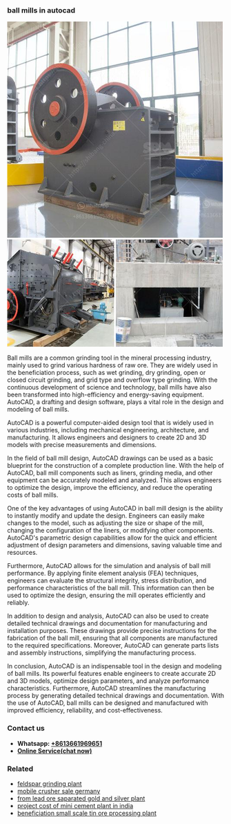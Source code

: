 <h3>ball mills in autocad</h3><img src='1704951447.jpg' alt=''><p>Ball mills are a common grinding tool in the mineral processing industry, mainly used to grind various hardness of raw ore. They are widely used in the beneficiation process, such as wet grinding, dry grinding, open or closed circuit grinding, and grid type and overflow type grinding. With the continuous development of science and technology, ball mills have also been transformed into high-efficiency and energy-saving equipment. AutoCAD, a drafting and design software, plays a vital role in the design and modeling of ball mills.</p><p>AutoCAD is a powerful computer-aided design tool that is widely used in various industries, including mechanical engineering, architecture, and manufacturing. It allows engineers and designers to create 2D and 3D models with precise measurements and dimensions.</p><p>In the field of ball mill design, AutoCAD drawings can be used as a basic blueprint for the construction of a complete production line. With the help of AutoCAD, ball mill components such as liners, grinding media, and other equipment can be accurately modeled and analyzed. This allows engineers to optimize the design, improve the efficiency, and reduce the operating costs of ball mills.</p><p>One of the key advantages of using AutoCAD in ball mill design is the ability to instantly modify and update the design. Engineers can easily make changes to the model, such as adjusting the size or shape of the mill, changing the configuration of the liners, or modifying other components. AutoCAD's parametric design capabilities allow for the quick and efficient adjustment of design parameters and dimensions, saving valuable time and resources.</p><p>Furthermore, AutoCAD allows for the simulation and analysis of ball mill performance. By applying finite element analysis (FEA) techniques, engineers can evaluate the structural integrity, stress distribution, and performance characteristics of the ball mill. This information can then be used to optimize the design, ensuring the mill operates efficiently and reliably.</p><p>In addition to design and analysis, AutoCAD can also be used to create detailed technical drawings and documentation for manufacturing and installation purposes. These drawings provide precise instructions for the fabrication of the ball mill, ensuring that all components are manufactured to the required specifications. Moreover, AutoCAD can generate parts lists and assembly instructions, simplifying the manufacturing process.</p><p>In conclusion, AutoCAD is an indispensable tool in the design and modeling of ball mills. Its powerful features enable engineers to create accurate 2D and 3D models, optimize design parameters, and analyze performance characteristics. Furthermore, AutoCAD streamlines the manufacturing process by generating detailed technical drawings and documentation. With the use of AutoCAD, ball mills can be designed and manufactured with improved efficiency, reliability, and cost-effectiveness.</p><h3>Contact us</h3><ul><li><strong>Whatsapp:&nbsp;<a href="https://wa.me/8613661969651">+8613661969651</a></strong></li><li><a href="https://swt.shibang-china.com/?git&amp;zhl&amp;ball mills in autocad"><strong>Online Service(chat now)</strong></a></li></ul><h3>Related</h3><ul><li><a href='feldspar grinding plant.md'>feldspar grinding plant</a></li><li><a href='mobile crusher sale germany.md'>mobile crusher sale germany</a></li><li><a href='from lead ore saparated gold and silver plant.md'>from lead ore saparated gold and silver plant</a></li><li><a href='project cost of mini cement plant in india.md'>project cost of mini cement plant in india</a></li><li><a href='beneficiation small scale tin ore processing plant.md'>beneficiation small scale tin ore processing plant</a></li></ul>